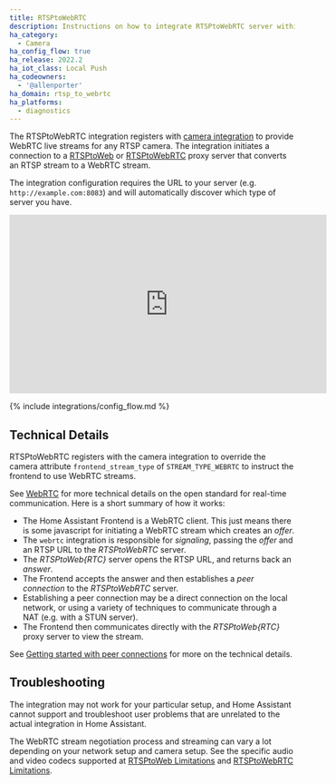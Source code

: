 ```yaml
---
title: RTSPtoWebRTC
description: Instructions on how to integrate RTSPtoWebRTC server within Home Assistant.
ha_category:
  - Camera
ha_config_flow: true
ha_release: 2022.2
ha_iot_class: Local Push
ha_codeowners:
  - '@allenporter'
ha_domain: rtsp_to_webrtc
ha_platforms:
  - diagnostics
---
```


The RTSPtoWebRTC integration registers with [camera integration](/integrations/camera) to provide WebRTC live streams for any RTSP camera. The integration initiates a connection to a [RTSPtoWeb](https://github.com/deepch/RTSPtoWeb) or [RTSPtoWebRTC](https://github.com/deepch/RTSPtoWebRTC) proxy server that converts an RTSP stream to a WebRTC stream.

The integration configuration requires the URL to your server (e.g. `http://example.com:8083`) and will automatically discover which type of server you have.

<div class='videoWrapper'>
<iframe width="560" height="315" src="https://www.youtube-nocookie.com/embed/6hJXenSZJ5M" frameborder="0" allowfullscreen></iframe>
</div>

{% include integrations/config_flow.md %}

## Technical Details

RTSPtoWebRTC registers with the camera integration to override the camera attribute `frontend_stream_type` of `STREAM_TYPE_WEBRTC` to instruct the frontend to use WebRTC streams.

<!-- Note: This documentation will be updated as support for other integrations is added, or if it is integrated directly into camera in future PRs. -->

See [WebRTC](https://webrtc.org/) for more technical details on the open standard for real-time communication. Here is a short summary of how it works:

- The Home Assistant Frontend is a WebRTC client. This just means there is some javascript for initiating a WebRTC stream which creates an *offer*.
- The `webrtc` integration is responsible for *signaling*, passing the *offer* and an RTSP URL to the *RTSPtoWebRTC* server.
- The *RTSPtoWeb{RTC}* server opens the RTSP URL, and returns back an *answer*.
- The Frontend accepts the answer and then establishes a *peer connection* to the *RTSPtoWebRTC* server.
- Establishing a peer connection may be a direct connection on the local network, or using a variety of techniques to communicate through a NAT (e.g. with a STUN server).
- The Frontend then communicates directly with the *RTSPtoWeb{RTC}* proxy server to view the stream.

See [Getting started with peer connections](https://webrtc.org/getting-started/peer-connections) for more on the technical details.

## Troubleshooting

The integration may not work for your particular setup, and Home Assistant cannot support and troubleshoot user problems that are unrelated to the actual integration in Home Assistant.

The WebRTC stream negotiation process and streaming can vary a lot depending on your network setup and camera setup. See the specific audio and video codecs supported at [RTSPtoWeb Limitations](https://github.com/deepch/RTSPtoWeb#limitations) and [RTSPtoWebRTC Limitations](https://github.com/deepch/RTSPtoWebRTC#limitations).
